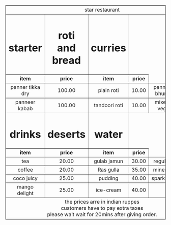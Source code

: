 <html> 
<body>
<b> <title> star restaurant </title> </b>
<center>
<table withdraw="50%" border="1" borderline="#000000" bordercolourdark="#000000" cellspacing="0">
<tr align="center">
 <td align="center" colspan="6"<h1> star restaurant </h1></td> </tr>

 <tr><td colpans="2" align="center"><h1>starter </h1></td>
     <td colpans="2" align="center"><h1> roti and bread </h1></td>
     <td colpans="2" align="center"><h1>curries </h1></td></tr>
  
<tr> <td align="center"> <strong> <font colour="blue">item</font></strong></td>
     <td align="center"> <strong> <font colour="blue">price</font></strong></td>
     <td align="center"> <strong> <font colour="blue">item</font></strong></td>
     <td align="center"> <strong> <font colour="blue">price</font></strong></td></tr>

<tr bgcolour="#ccccccc">
<td align="center"<strong> panner tikka dry </strong></td> <td align="center">100.00</td>
<td align="center"<strong> plain roti       </strong></td> <td align="center">10.00</td>
<td align="center"<strong> panner bhurji    </strong></td> <td align="center">100.00</td>
</tr>

<tr> <td align="center" <strong> panneer kabab </strong></t> <td align="center"> 100.00</td>
<td align="center"<strong> tandoori roti       </strong></td> <td align="center">10.00</td>
<td align="center"<strong> mixed veg           </strong></td> <td align="center">100.00</td>
</tr>

<tr> <td colpans="2" align="center"> <h1> drinks </h1></td>
     <td colpans="2" align="center"> <h1> deserts</h1></td>
     <td colpans="2" align="center"> <h1> water</h1></td></tr>

<tr> <td align="center"> <strong> <font colour="blue">item</font></strong></td>
     <td align="center"> <strong> <font colour="blue">price</font></strong></td>
     <td align="center"> <strong> <font colour="blue">item</font></strong></td>
     <td align="center"> <strong> <font colour="blue">price</font></strong></td></tr>
<tr>
<td align="center"<strong> tea         </strong></td> <td align="center">20.00</td>
<td align="center"<strong> gulab jamun </strong></td> <td align="center">30.00</td>
<td align="center"<strong> regular     </strong></td> <td align="center">     </td>
</tr>

<tr>
<td align="center"<strong> coffee    </strong></td> <td align="center">20.00</td>
<td align="center"<strong> Ras gulla </strong></td> <td align="center">35.00</td>
<td align="center"<strong> mineral   </strong></td> <td align="center">15.00</td>
</tr>

<tr>
<td align="center"<strong> coco juicy </strong></td> <td align="center">25.00</td>
<td align="center"<strong> pudding    </strong></td> <td align="center">40.00</td>
<td align="center"<strong> sparking   </strong></td> <td align="center">28.00</td>
</tr>

<tr>
<td align="center"<strong> mango delight </strong></td> <td align="center">25.00</td>
<td align="center"<strong> ice-cream     </strong></td> <td align="center">40.00</td>
</td> </td> </td> </td> </tr>

<tr align="center">
<td align="center" colspan="6"> the prices arre in indian ruppes <br>
                                customers have to pay extra taxes <br>
                                please wait wait for 20mins after giving order. </td></tr>
   </table>
   </center>
</body>
</html>
